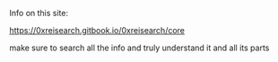 Info on this site:

https://0xreisearch.gitbook.io/0xreisearch/core

make sure to search all the info and truly understand it and all its parts